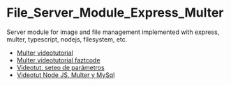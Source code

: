 # File_Server_Module_Express_Multer 
Server module for image and file management implemented with express, multer, typescript, nodejs, filesystem, etc.

* [Multer videotutorial](https://www.youtube.com/watch?v=nRZE3It4B-E&ab_channel=Garajedeideas%7CTech)
* [Multer videotutorial faztcode](https://www.youtube.com/watch?v=AbJ-y2vZgBs&ab_channel=Fazt)
* [Videotut. seteo de parámetros](https://www.youtube.com/watch?v=VThd9AbIUcU&ab_channel=Samus)
* [Videotut Node JS, Multer y MySql](https://www.youtube.com/watch?v=Bj3Gcpohbu4&ab_channel=ProgramadorSR)
